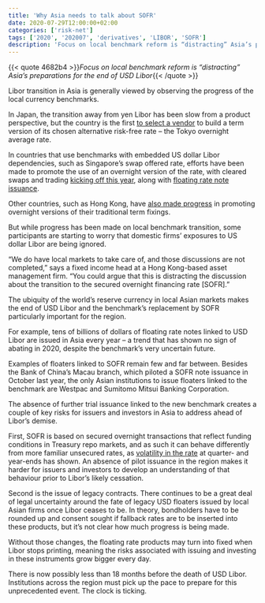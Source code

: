 ```yaml
---
title: 'Why Asia needs to talk about SOFR'
date: 2020-07-29T12:00:00+02:00
categories: ['risk-net']
tags: ['2020', '202007', 'derivatives', 'LIBOR', 'SOFR']
description: 'Focus on local benchmark reform is “distracting” Asia’s preparations for the end of USD Libor'
---
```


{{< quote 4682b4 >}}_Focus on local benchmark reform is “distracting” Asia’s preparations for the end of USD Libor_{{< /quote >}}

Libor transition in Asia is generally viewed by observing the progress of the local currency benchmarks.

In Japan, the transition away from yen Libor has been slow from a product perspective, but the country is the first [to select a vendor](https://www.risk.net/derivatives/7484311/japan-selects-term-risk-free-rate-vendor) to build a term version of its chosen alternative risk-free rate – the Tokyo overnight average rate.

In countries that use benchmarks with embedded US dollar Libor dependencies, such as Singapore’s swap offered rate, efforts have been made to promote the use of an overnight version of the rate, with cleared swaps and trading [kicking off this year](https://www.risk.net/derivatives/7547316/lch-debuts-central-clearing-for-sora-derivatives), along with [floating rate note issuance](https://www.risk.net/derivatives/7544461/singapore-debuts-floater-linked-to-risk-free-rate).

Other countries, such as Hong Kong, have [also made progress](https://www.risk.net/derivatives/7537516/lch-hkex-to-clear-swaps-linked-to-asia-overnight-rates) in promoting overnight versions of their traditional term fixings.

But while progress has been made on local benchmark transition, some participants are starting to worry that domestic firms’ exposures to US dollar Libor are being ignored.

“We do have local markets to take care of, and those discussions are not completed,” says a fixed income head at a Hong Kong-based asset management firm. “You could argue that this is distracting the discussion about the transition to the secured overnight financing rate [SOFR].”

The ubiquity of the world’s reserve currency in local Asian markets makes the end of USD Libor and the benchmark’s replacement by SOFR particularly important for the region.

For example, tens of billions of dollars of floating rate notes linked to USD Libor are issued in Asia every year – a trend that has shown no sign of abating in 2020, despite the benchmark’s very uncertain future.

Examples of floaters linked to SOFR remain few and far between. Besides the Bank of China’s Macau branch, which piloted a SOFR note issuance in October last year, the only Asian institutions to issue floaters linked to the benchmark are Westpac and Sumitomo Mitsui Banking Corporation.

The absence of further trial issuance linked to the new benchmark creates a couple of key risks for issuers and investors in Asia to address ahead of Libor’s demise.

First, SOFR is based on secured overnight transactions that reflect funding conditions in Treasury repo markets, and as such it can behave differently from more familiar unsecured rates, as [volatility in the rate](https://www.risk.net/derivatives/6514991/sofr-tipped-to-hit-300bp-at-quarter-end) at quarter- and year-ends has shown. An absence of pilot issuance in the region makes it harder for issuers and investors to develop an understanding of that behaviour prior to Libor’s likely cessation.

Second is the issue of legacy contracts. There continues to be a great deal of legal uncertainty around the fate of legacy USD floaters issued by local Asian firms once Libor ceases to be. In theory, bondholders have to be rounded up and consent sought if fallback rates are to be inserted into these products, but it’s not clear how much progress is being made.

Without those changes, the floating rate products may turn into fixed when Libor stops printing, meaning the risks associated with issuing and investing in these instruments grow bigger every day.

There is now possibly less than 18 months before the death of USD Libor. Institutions across the region must pick up the pace to prepare for this unprecedented event. The clock is ticking.

